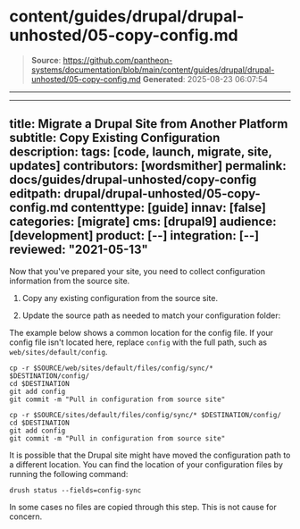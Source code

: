 # content/guides/drupal/drupal-unhosted/05-copy-config.md

> **Source**: https://github.com/pantheon-systems/documentation/blob/main/content/guides/drupal/drupal-unhosted/05-copy-config.md
> **Generated**: 2025-08-23 06:07:54

---

---
title: Migrate a Drupal Site from Another Platform
subtitle: Copy Existing Configuration
description: 
tags: [code, launch, migrate, site, updates]
contributors: [wordsmither]
permalink: docs/guides/drupal-unhosted/copy-config
editpath: drupal/drupal-unhosted/05-copy-config.md
contenttype: [guide]
innav: [false]
categories: [migrate]
cms: [drupal9]
audience: [development]
product: [--]
integration: [--]
reviewed: "2021-05-13"
---

Now that you've prepared your site, you need to collect configuration information from the source site.

1. Copy any existing configuration from the source site.

1. Update the source path as needed to match your configuration folder:

<TabList>

<Tab title="With Nested Docroot" id="code-docroot" active={true}>

The example below shows a common location for the config file. If your config file isn't located here, replace `config` with the full path, such as `web/sites/default/config`.

```bash{promptUser:user}
cp -r $SOURCE/web/sites/default/files/config/sync/* $DESTINATION/config/
cd $DESTINATION
git add config
git commit -m "Pull in configuration from source site"
```

</Tab>

<Tab title="Without Nested Docroot" id="code-nodocroot">

```bash{promptUser:user}
cp -r $SOURCE/sites/default/files/config/sync/* $DESTINATION/config/
cd $DESTINATION
git add config
git commit -m "Pull in configuration from source site"
```

</Tab>

</TabList>

It is possible that the Drupal site might have moved the configuration path to a different location. You can find the location of your configuration files by running the following command:

```bash{promptUser:user}
drush status --fields=config-sync
```

In some cases no files are copied through this step. This is not cause for concern.
